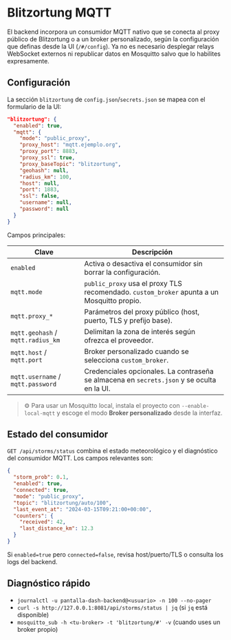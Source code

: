 # Blitzortung MQTT

El backend incorpora un consumidor MQTT nativo que se conecta al proxy público de Blitzortung o a
un broker personalizado, según la configuración que definas desde la UI (`/#/config`). Ya no es
necesario desplegar relays WebSocket externos ni republicar datos en Mosquitto salvo que lo
habilites expresamente.

## Configuración

La sección `blitzortung` de `config.json`/`secrets.json` se mapea con el formulario de la UI:

```json
"blitzortung": {
  "enabled": true,
  "mqtt": {
    "mode": "public_proxy",
    "proxy_host": "mqtt.ejemplo.org",
    "proxy_port": 8883,
    "proxy_ssl": true,
    "proxy_baseTopic": "blitzortung",
    "geohash": null,
    "radius_km": 100,
    "host": null,
    "port": 1883,
    "ssl": false,
    "username": null,
    "password": null
  }
}
```

Campos principales:

| Clave | Descripción |
| --- | --- |
| `enabled` | Activa o desactiva el consumidor sin borrar la configuración. |
| `mqtt.mode` | `public_proxy` usa el proxy TLS recomendado. `custom_broker` apunta a un Mosquitto propio. |
| `mqtt.proxy_*` | Parámetros del proxy público (host, puerto, TLS y prefijo base). |
| `mqtt.geohash` / `mqtt.radius_km` | Delimitan la zona de interés según ofrezca el proveedor. |
| `mqtt.host` / `mqtt.port` | Broker personalizado cuando se selecciona `custom_broker`. |
| `mqtt.username` / `mqtt.password` | Credenciales opcionales. La contraseña se almacena en `secrets.json` y se oculta en la UI. |

> ⚙️ Para usar un Mosquitto local, instala el proyecto con `--enable-local-mqtt` y escoge el modo
> **Broker personalizado** desde la interfaz.

## Estado del consumidor

`GET /api/storms/status` combina el estado meteorológico y el diagnóstico del consumidor MQTT. Los
campos relevantes son:

```json
{
  "storm_prob": 0.1,
  "enabled": true,
  "connected": true,
  "mode": "public_proxy",
  "topic": "blitzortung/auto/100",
  "last_event_at": "2024-03-15T09:21:00+00:00",
  "counters": {
    "received": 42,
    "last_distance_km": 12.3
  }
}
```

Si `enabled=true` pero `connected=false`, revisa host/puerto/TLS o consulta los logs del backend.

## Diagnóstico rápido

- `journalctl -u pantalla-dash-backend@<usuario> -n 100 --no-pager`
- `curl -s http://127.0.0.1:8081/api/storms/status | jq` (si `jq` está disponible)
- `mosquitto_sub -h <tu-broker> -t 'blitzortung/#' -v` (cuando uses un broker propio)

